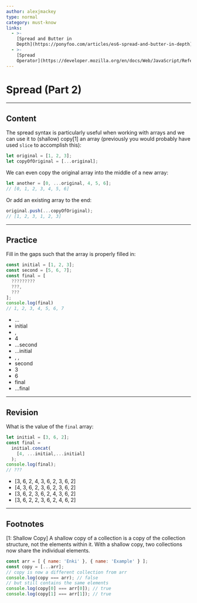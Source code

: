 ```yaml
---
author: alexjmackey
type: normal
category: must-know
links:
  - >-
    [Spread and Butter in
    Depth](https://ponyfoo.com/articles/es6-spread-and-butter-in-depth){website}
  - >-
    [Spread
    Operator](https://developer.mozilla.org/en/docs/Web/JavaScript/Reference/Operators/Spread_operator){documentation}
---
```


# Spread (Part 2)


---

## Content

The spread syntax is particularly useful when working with arrays and we can use it to (shallow) copy[1] an array (previously you would probably have used `slice` to accomplish this):

```javascript
let original = [1, 2, 3];
let copyOfOriginal = [...original];
```

We can even copy the original array into the middle of a new array: 

```javascript
let another = [0, ...original, 4, 5, 6];
// [0, 1, 2, 3, 4, 5, 6]
```

Or add an existing array to the end:

```javascript
original.push(...copyOfOriginal);
// [1, 2, 3, 1, 2, 3]
```


---

## Practice

Fill in the gaps such that the array is properly filled in:

```javascript
const initial = [1, 2, 3];
const second = [5, 6, 7];
const final = [
  ?????????
  ???, 
  ???
];
console.log(final)
// 1, 2, 3, 4, 5, 6, 7
```

- ...
- initial
- ,
- 4
- ...second
- ...initial
- , ,
- second
- 3
- 6
- final
- ...final


---

## Revision

What is the value of the `final` array:

```javascript
let initial = [3, 6, 2];
const final =
  initial.concat(
    [4, ...initial,...initial]
  );
console.log(final);
// ???
```

- [3, 6, 2, 4, 3, 6, 2, 3, 6, 2]
- [4, 3, 6, 2, 3, 6, 2, 3, 6, 2]
- [3, 6, 2, 3, 6, 2, 4, 3, 6, 2]
- [3, 6, 2, 2, 3, 6, 2, 4, 6, 2]


---

## Footnotes

[1: Shallow Copy]
A shallow copy of a collection is a copy of the collection structure, not the elements within it. With a shallow copy, two collections now share the individual elements.

```js
const arr = [ { name: 'Enki' }, { name: 'Example' } ];
const copy = [...arr];
// copy is now a different collection from arr
console.log(copy === arr); // false
// but still contains the same elements
console.log(copy[0] === arr[0]); // true
console.log(copy[1] === arr[1]); // true
```
